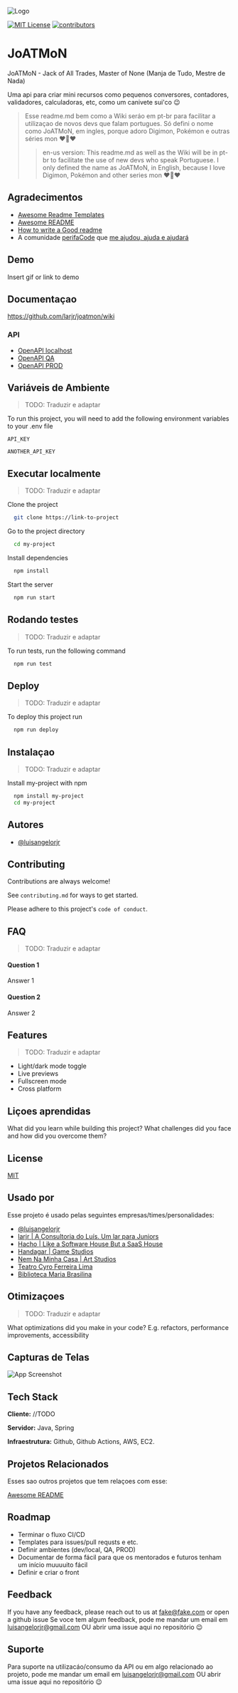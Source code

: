 
![Logo](https://dev-to-uploads.s3.amazonaws.com/uploads/articles/th5xamgrr6se0x5ro4g6.png)

[![MIT License](https://img.shields.io/badge/License-MIT-green.svg)](https://choosealicense.com/licenses/mit/) [![contributors](https://img.shields.io/github/contributors/larjr/joatmon)]()


# JoATMoN

JoATMoN - Jack of All Trades, Master of None (Manja de Tudo, Mestre de Nada)

Uma api para criar mini recursos como pequenos conversores, contadores, validadores, calculadoras, etc, como um canivete sui'co :wink:

>Esse readme.md bem como a Wiki seráo em pt-br para facilitar a utilizaçao de novos devs que falam portugues. Só defini o nome como JoATMoN, em ingles, porque adoro Digimon, Pokémon e outras séries mon :heart::space_invader::heart:
>>en-us version: This readme.md as well as the Wiki will be in pt-br to facilitate the use of new devs who speak Portuguese. I only defined the name as JoATMoN, in English, because I love Digimon, Pokémon and other series mon :heart::space_invader::heart:


## Agradecimentos

 - [Awesome Readme Templates](https://awesomeopensource.com/project/elangosundar/awesome-README-templates)
 - [Awesome README](https://github.com/matiassingers/awesome-readme)
 - [How to write a Good readme](https://bulldogjob.com/news/449-how-to-write-a-good-readme-for-your-github-project)
 - A comunidade [perifaCode](https://perifacode.com.br) que [me ajudou, ajuda e ajudará ](https://www.youtube.com/watch?v=8FktUk0Dysc)


## Demo

Insert gif or link to demo


## Documentaçao

<https://github.com/larjr/joatmon/wiki>
  
### API

- [OpenAPI localhost](https://localhost:8080/joatmon/api/swagger-ui.html)
- [OpenAPI QA]()
- [OpenAPI PROD]()


## Variáveis de Ambiente

>TODO: Traduzir e adaptar

To run this project, you will need to add the following environment variables to your .env file

`API_KEY`

`ANOTHER_API_KEY`

## Executar localmente

>TODO: Traduzir e adaptar

Clone the project

```bash
  git clone https://link-to-project
```

Go to the project directory

```bash
  cd my-project
```

Install dependencies

```bash
  npm install
```

Start the server

```bash
  npm run start
```

## Rodando testes

>TODO: Traduzir e adaptar

To run tests, run the following command

```bash
  npm run test
```

## Deploy

>TODO: Traduzir e adaptar

To deploy this project run

```bash
  npm run deploy
```

## Instalaçao

>TODO: Traduzir e adaptar

Install my-project with npm

```bash
  npm install my-project
  cd my-project
```
    
## Autores

- [@luisangelorjr](https://www.github.com/luisangelorjr)

## Contributing

Contributions are always welcome!

See `contributing.md` for ways to get started.

Please adhere to this project's `code of conduct`.


## FAQ

>TODO: Traduzir e adaptar

#### Question 1

Answer 1

#### Question 2

Answer 2

## Features

>TODO: Traduzir e adaptar

- Light/dark mode toggle
- Live previews
- Fullscreen mode
- Cross platform

## Liçoes aprendidas

What did you learn while building this project? What challenges did you face and how did you overcome them?

## License

[MIT](https://choosealicense.com/licenses/mit/)


## Usado por

Esse projeto é usado pelas seguintes empresas/times/personalidades:

- [@luisangelorjr](https://luisangelorjr.com.br)
- [larjr | A Consultoria do Luís. Um lar para Juniors](https://larjr.com.br)
- [Hacho | Like a Software House But a SaaS House](https://hacho.com.br)
- [Handagar | Game Studios](https://handagar.com.br)
- [Nem Na Minha Casa | Art Studios](https://nemnaminhacasa.com.br)
- [Teatro Cyro Ferreira Lima](https://cyroferreira.com.br)
- [Biblioteca Maria Brasilina](https://mariabrasilina.com.br)


## Otimizaçoes

>TODO: Traduzir e adaptar

What optimizations did you make in your code? E.g. refactors, performance improvements, accessibility


## Capturas de Telas

![App Screenshot](https://via.placeholder.com/468x300?text=App+Screenshot+Here)


## Tech Stack

**Cliente:** //TODO

**Servidor:** Java, Spring

**Infraestrutura:** Github, Github Actions, AWS, EC2.


## Projetos Relacionados

Esses sao outros projetos que tem relaçoes com esse:

[Awesome README](https://github.com/matiassingers/awesome-readme)


## Roadmap

- Terminar o fluxo CI/CD
- Templates para issues/pull requsts e etc.
- Definir ambientes (dev/local, QA, PROD)
- Documentar de forma fácil para que os mentorados e futuros tenham um início muuuuito fácil
- Definir e criar o front


## Feedback

If you have any feedback, please reach out to us at fake@fake.com or open a github issue
Se voce tem algum feedback, pode me mandar um email em luisangelorjr@gmail.com OU abrir uma issue aqui no repositório :wink:


## Suporte

Para suporte na utilizacáo/consumo da API ou em algo relacionado ao projeto, pode me mandar um email em luisangelorjr@gmail.com OU abrir uma issue aqui no repositório :wink:

